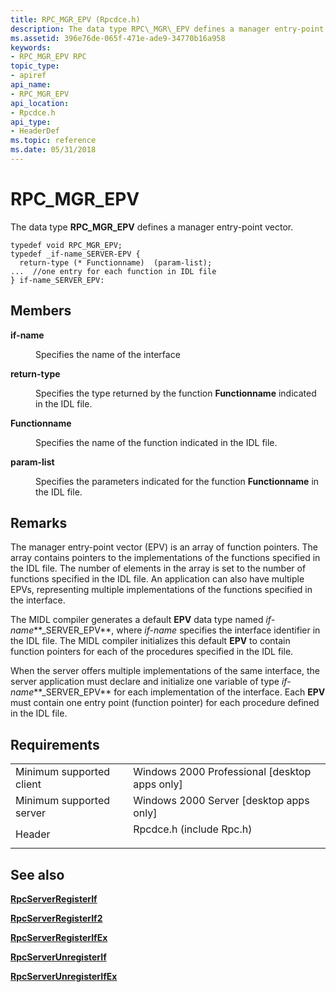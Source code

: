 ```yaml
---
title: RPC_MGR_EPV (Rpcdce.h)
description: The data type RPC\_MGR\_EPV defines a manager entry-point vector.
ms.assetid: 396e76de-065f-471e-ade9-34770b16a958
keywords:
- RPC_MGR_EPV RPC
topic_type:
- apiref
api_name:
- RPC_MGR_EPV
api_location:
- Rpcdce.h
api_type:
- HeaderDef
ms.topic: reference
ms.date: 05/31/2018
---
```


# RPC\_MGR\_EPV

The data type **RPC\_MGR\_EPV** defines a manager entry-point vector.

``` syntax
typedef void RPC_MGR_EPV;
typedef _if-name_SERVER-EPV {
  return-type (* Functionname)  (param-list);
...  //one entry for each function in IDL file
} if-name_SERVER_EPV:
```

## Members

<dl> <dt>

<span id="if-name"></span><span id="IF-NAME"></span>**if-name**
</dt> <dd>

Specifies the name of the interface

</dd> <dt>

<span id="return-type"></span><span id="RETURN-TYPE"></span>**return-type**
</dt> <dd>

Specifies the type returned by the function **Functionname** indicated in the IDL file.

</dd> <dt>

<span id="Functionname"></span><span id="functionname"></span><span id="FUNCTIONNAME"></span>**Functionname**
</dt> <dd>

Specifies the name of the function indicated in the IDL file.

</dd> <dt>

<span id="param-list"></span><span id="PARAM-LIST"></span>**param-list**
</dt> <dd>

Specifies the parameters indicated for the function **Functionname** in the IDL file.

</dd> </dl>

## Remarks

The manager entry-point vector (EPV) is an array of function pointers. The array contains pointers to the implementations of the functions specified in the IDL file. The number of elements in the array is set to the number of functions specified in the IDL file. An application can also have multiple EPVs, representing multiple implementations of the functions specified in the interface.

The MIDL compiler generates a default **EPV** data type named *if-name***\_SERVER\_EPV**, where *if-name* specifies the interface identifier in the IDL file. The MIDL compiler initializes this default **EPV** to contain function pointers for each of the procedures specified in the IDL file.

When the server offers multiple implementations of the same interface, the server application must declare and initialize one variable of type *if-name***\_SERVER\_EPV** for each implementation of the interface. Each **EPV** must contain one entry point (function pointer) for each procedure defined in the IDL file.

## Requirements



|                                     |                                                                                                     |
|-------------------------------------|-----------------------------------------------------------------------------------------------------|
| Minimum supported client<br/> | Windows 2000 Professional \[desktop apps only\]<br/>                                          |
| Minimum supported server<br/> | Windows 2000 Server \[desktop apps only\]<br/>                                                |
| Header<br/>                   | <dl> <dt>Rpcdce.h (include Rpc.h)</dt> </dl> |



## See also

<dl> <dt>

[**RpcServerRegisterIf**](/windows/desktop/api/Rpcdce/nf-rpcdce-rpcserverregisterif)
</dt> <dt>

[**RpcServerRegisterIf2**](/windows/desktop/api/Rpcdce/nf-rpcdce-rpcserverregisterif2)
</dt> <dt>

[**RpcServerRegisterIfEx**](/windows/desktop/api/Rpcdce/nf-rpcdce-rpcserverregisterifex)
</dt> <dt>

[**RpcServerUnregisterIf**](/windows/desktop/api/Rpcdce/nf-rpcdce-rpcserverunregisterif)
</dt> <dt>

[**RpcServerUnregisterIfEx**](/windows/desktop/api/Rpcdce/nf-rpcdce-rpcserverunregisterifex)
</dt> </dl>

 

 






